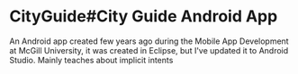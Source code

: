 # CityGuide#City Guide Android App
An Android app created few years ago during the Mobile App Development at McGill University, it was created in Eclipse, but I've updated it to Android Studio.
Mainly teaches about implicit intents
